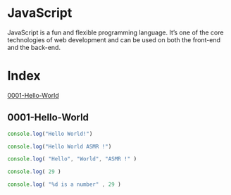 # JavaScript
JavaScript is a fun and flexible programming language. It’s one of the core technologies of web development and can be used on both the front-end and the back-end.

# Index
<a href="#0001-hello-world">0001-Hello-World</a>

## 0001-Hello-World
```js
console.log("Hello World!")

console.log("Hello World ASMR !")

console.log( "Hello", "World", "ASMR !" )

console.log( 29 )

console.log( "%d is a number" , 29 )

```

